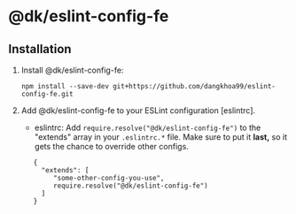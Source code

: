 # @dk/eslint-config-fe

## Installation

1.  Install @dk/eslint-config-fe:

    ```
    npm install --save-dev git+https://github.com/dangkhoa99/eslint-config-fe.git
    ```

2.  Add @dk/eslint-config-fe to your ESLint configuration [eslintrc].

    - eslintrc: Add `require.resolve("@dk/eslint-config-fe")` to the "extends" array in your `.eslintrc.*` file. Make sure to put it **last,** so it gets the chance to override other configs.

    ```
       {
         "extends": [
            "some-other-config-you-use",
            require.resolve("@dk/eslint-config-fe")
         ]
       }
    ```
